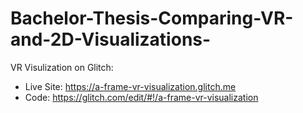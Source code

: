 # Bachelor-Thesis-Comparing-VR-and-2D-Visualizations-
VR Visulization on Glitch:
+ Live Site: https://a-frame-vr-visualization.glitch.me
+ Code: https://glitch.com/edit/#!/a-frame-vr-visualization
